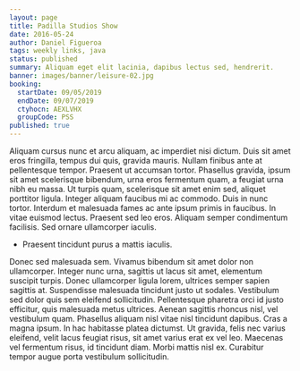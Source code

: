 ```yaml
---
layout: page
title: Padilla Studios Show
date: 2016-05-24
author: Daniel Figueroa
tags: weekly links, java
status: published
summary: Aliquam eget elit lacinia, dapibus lectus sed, hendrerit.
banner: images/banner/leisure-02.jpg
booking:
  startDate: 09/05/2019
  endDate: 09/07/2019
  ctyhocn: AEXLVHX
  groupCode: PSS
published: true
---
```

Aliquam cursus nunc et arcu aliquam, ac imperdiet nisi dictum. Duis sit amet eros fringilla, tempus dui quis, gravida mauris. Nullam finibus ante at pellentesque tempor. Praesent ut accumsan tortor. Phasellus gravida, ipsum sit amet scelerisque bibendum, urna eros fermentum quam, a feugiat urna nibh eu massa. Ut turpis quam, scelerisque sit amet enim sed, aliquet porttitor ligula. Integer aliquam faucibus mi ac commodo. Duis in nunc tortor. Interdum et malesuada fames ac ante ipsum primis in faucibus. In vitae euismod lectus. Praesent sed leo eros. Aliquam semper condimentum facilisis. Sed ornare ullamcorper iaculis.

* Praesent tincidunt purus a mattis iaculis.

Donec sed malesuada sem. Vivamus bibendum sit amet dolor non ullamcorper. Integer nunc urna, sagittis ut lacus sit amet, elementum suscipit turpis. Donec ullamcorper ligula lorem, ultrices semper sapien sagittis at. Suspendisse malesuada tincidunt justo ut sodales. Vestibulum sed dolor quis sem eleifend sollicitudin. Pellentesque pharetra orci id justo efficitur, quis malesuada metus ultrices. Aenean sagittis rhoncus nisl, vel vestibulum quam. Phasellus aliquam nisl vitae nisl tincidunt dapibus. Cras a magna ipsum. In hac habitasse platea dictumst. Ut gravida, felis nec varius eleifend, velit lacus feugiat risus, sit amet varius erat ex vel leo. Maecenas vel fermentum risus, id tincidunt diam. Morbi mattis nisl ex. Curabitur tempor augue porta vestibulum sollicitudin.
